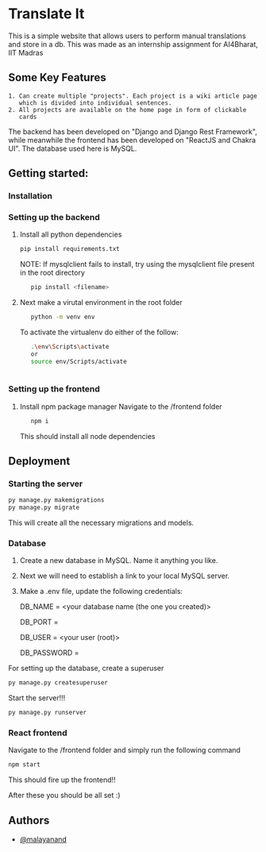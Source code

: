 
# Translate It

This is a simple website that allows users to perform manual translations and store in a db.
This was made as an internship assignment for AI4Bharat, IIT Madras
## Some Key Features
    1. Can create multiple "projects". Each project is a wiki article page 
       which is divided into individual sentences.
    2. All projects are available on the home page in form of clickable
       cards
The backend has been developed on "Django and Django Rest Framework", while meanwhile the frontend has been developed on "ReactJS and 
Chakra UI". The database used here is MySQL.

## Getting started:



### Installation
### Setting up the backend
   
   1. Install all python dependencies
      ```bash
      pip install requirements.txt
      ```
      NOTE: If mysqlclient fails to install, try using the mysqlclient file present in the root directory
      ```bash
         pip install <filename>
      ```

   2. Next make a virutal environment in the root folder
      ```bash
         python -m venv env
      ``` 
      To activate the virtualenv do either of the follow: 
      ```bash
         .\env\Scripts\activate
         or
         source env/Scripts/activate
         
### Setting up the frontend
   1. Install npm package manager
      Navigate to the /frontend folder
      ```bash
         npm i
      ```
      This should install all node dependencies

## Deployment

### Starting the server
```bash
py manage.py makemigrations
py manage.py migrate
```
This will create all the necessary migrations and models.

### Database

   1. Create a new database in MySQL. Name it anything you like.
   2. Next we will need to establish a link to your local MySQL server.
   3. Make a .env file, update the following credentials:

      DB_NAME = <your database name (the one you created)>

      DB_PORT = <your Port number>
      
      DB_USER = <your user (root)>
      
      DB_PASSWORD = <your user password>

For setting up the database, create a superuser
```bash
py manage.py createsuperuser
```
Start the server!!!
```bash
py manage.py runserver
```
### React frontend
Navigate to the /frontend folder and simply run the following command
```bash
npm start
```
This should fire up the frontend!!

After these you should be all set :)

## Authors

- [@malayanand](https://www.github.com/malayanand)

